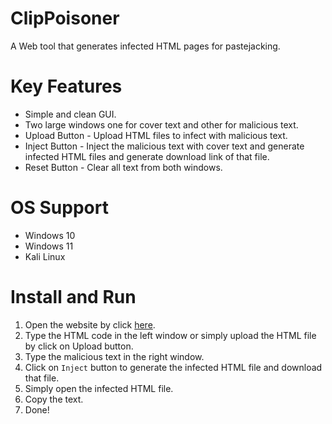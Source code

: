# ClipPoisoner
A Web tool that generates infected HTML pages for pastejacking.

# Key Features
- Simple and clean GUI.
- Two large windows one for cover text and other for malicious text.
- Upload Button - Upload HTML files to infect with malicious text.
- Inject Button - Inject the malicious text with cover text and generate infected HTML files and generate download link of that file.
- Reset Button - Clear all text from both windows.

# OS Support
- Windows 10
- Windows 11
- Kali Linux

# Install and Run
1. Open the website by click [here](https://wirebits.github.io/ClipPoisoner/).
2. Type the HTML code in the left window or simply upload the HTML file by click on Upload button.
3. Type the malicious text in the right window.
4. Click on `Inject` button to generate the infected HTML file and download that file.
5. Simply open the infected HTML file.
6. Copy the text.
7. Done!
